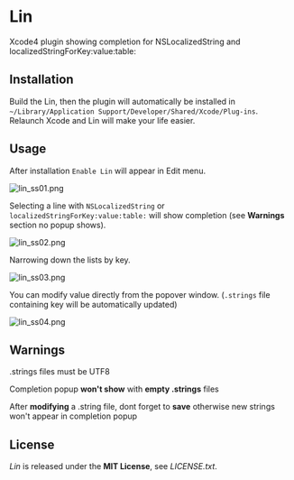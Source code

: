 # Lin
Xcode4 plugin showing completion for NSLocalizedString and localizedStringForKey:value:table:


## Installation
Build the Lin, then the plugin will automatically be installed in `~/Library/Application Support/Developer/Shared/Xcode/Plug-ins`.  
Relaunch Xcode and Lin will make your life easier.


## Usage
After installation `Enable Lin` will appear in Edit menu.  

![lin_ss01.png](http://adotout.sakura.ne.jp/github/Lin/lin_ss01.png)

Selecting a line with `NSLocalizedString` or `localizedStringForKey:value:table:` will show completion (see **Warnings** section no popup shows).

![lin_ss02.png](http://adotout.sakura.ne.jp/github/Lin/lin_ss02.png)

Narrowing down the lists by key.  

![lin_ss03.png](http://adotout.sakura.ne.jp/github/Lin/lin_ss03.png)

You can modify value directly from the popover window. (`.strings` file containing key will be automatically updated) 

![lin_ss04.png](http://adotout.sakura.ne.jp/github/Lin/lin_ss04.png)


## Warnings

.strings files must be UTF8

Completion popup **won't show** with **empty .strings** files

After **modifying** a .string file, dont forget to **save** otherwise new strings won't appear in completion popup


## License
*Lin* is released under the **MIT License**, see *LICENSE.txt*.
